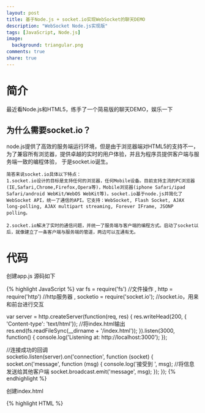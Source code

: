```yaml
---
layout: post
title: 基于Node.js + socket.io实现WebSocket的聊天DEMO
description: "WebSocket Node.js实现版"
tags: [JavaScript, Node.js]
image:
  background: triangular.png
comments: true
share: true
---
```


# 简介

最近看Node.js和HTML5，练手了一个简易版的聊天DEMO，娱乐一下

## 为什么需要socket.io？

node.js提供了高效的服务端运行环境，但是由于浏览器端对HTML5的支持不一，
为了兼容所有浏览器，提供卓越的实时的用户体验，并且为程序员提供客户端与服务端一致的编程体验，
于是socket.io诞生。

	简答来说socket.io具体以下特点：
    1.socket.io设计的目标是支持任何的浏览器，任何Mobile设备。目前支持主流的PC浏览器 (IE,Safari,Chrome,Firefox,Opera等)，Mobile浏览器(iphone Safari/ipad Safari/android WebKit/WebOS WebKit等)。socket.io基于node.js并简化了WebSocket API，统一了通信的API。它支持：WebSocket, Flash Socket, AJAX long-polling, AJAX multipart streaming, Forever IFrame, JSONP polling。
    
    2.socket.io解决了实时的通信问题，并统一了服务端与客户端的编程方式。启动了socket以后，就像建立了一条客户端与服务端的管道，两边可以互通有无。


# 代码

创建app.js 源码如下

{% highlight JavaScript %}
var fs = require('fs')	//文件操作
    , http = require('http')	//http服务器
    , socketio = require('socket.io');	//socket.io，用来和前台进行交互
  
var server = http.createServer(function(req, res) {
    res.writeHead(200, { 'Content-type': 'text/html'});
    //将index.html输出
    res.end(fs.readFileSync(__dirname + '/index.html'));
}).listen(3000, function() {
    console.log('Listening at: http://localhost:3000');
});

//连接成功的回调  
socketio.listen(server).on('connection', function (socket) {
    socket.on('message', function (msg) {
        console.log('接受到 ', msg);
        //将信息发送给其他客户端
        socket.broadcast.emit('message', msg);
    });
});
{% endhighlight %}

创建index.html

{% highlight HTML %}
<html>
<head>
	<meta charset="utf-8">
    <script src="http://libs.baidu.com/jquery/1.9.0/jquery.js"></script>
    <script src="/socket.io/socket.io.js"></script>
    <script>
        $(function(){
            var iosocket = io.connect();
  
            iosocket.on('connect', function () {
                $('#incomingChatMessages').append($('<li>已连接！</li>'));
  
                iosocket.on('message', function(message) {
                    $('#incomingChatMessages').append($('<li></li>').text(message));
                });
                iosocket.on('disconnect', function() {
                    $('#incomingChatMessages').append('<li>失去连接</li>');
                });
            });
  
            $('#outgoingChatMessage').keypress(function(event) {
                if(event.which == 13) {
                    event.preventDefault();
                    iosocket.send($('#outgoingChatMessage').val());
                    $('#incomingChatMessages').append($('<li></li>').text($('#outgoingChatMessage').val()));
                    $('#outgoingChatMessage').val('');
                }
            });
        });
    </script>
</head>
<body>
控制台:&nbsp;<ul id="incomingChatMessages"></ul>
<br />
<input type="text" id="outgoingChatMessage">
</body>
</html>

{% endhighlight %}

# 运行&结果

因为依赖了socket.io包，所以用npm 下载

npm install socket.io

最后直接运行

node app.js

<figure>
	<a href="/images/article/1.jpg">
		<img src="/images/article/1.jpg" alt="home" />
	</a>
	<figcaption>运行效果</figcaption>
</figure>

<strong>end from {{ site.url }}</strong>